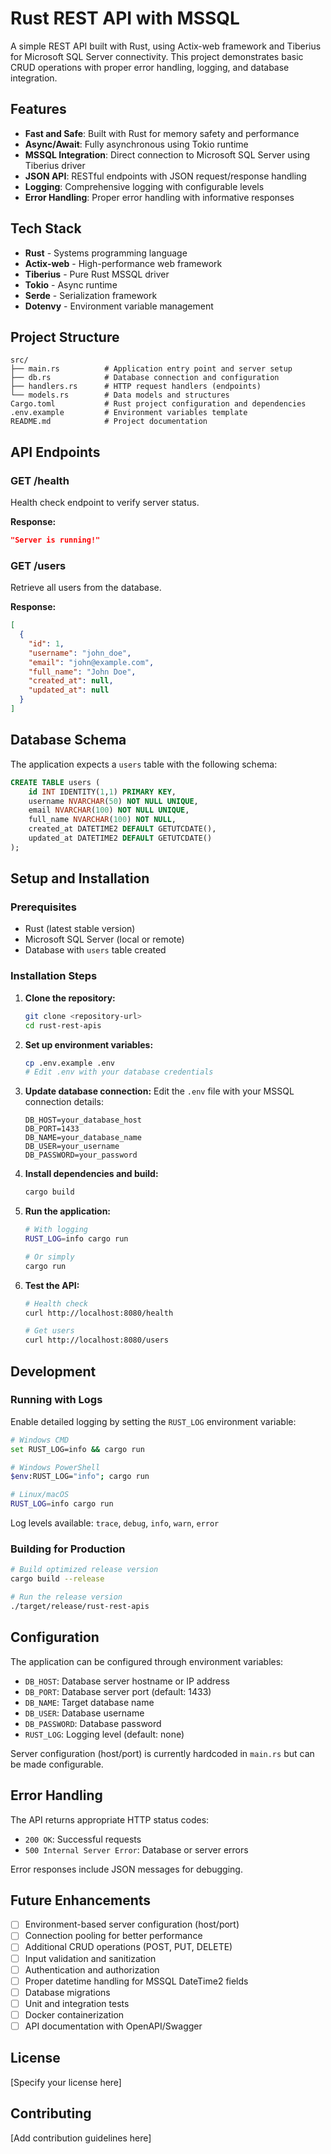 # Rust REST API with MSSQL

A simple REST API built with Rust, using Actix-web framework and Tiberius for Microsoft SQL Server connectivity. This project demonstrates basic CRUD operations with proper error handling, logging, and database integration.

## Features

- **Fast and Safe**: Built with Rust for memory safety and performance
- **Async/Await**: Fully asynchronous using Tokio runtime
- **MSSQL Integration**: Direct connection to Microsoft SQL Server using Tiberius driver
- **JSON API**: RESTful endpoints with JSON request/response handling
- **Logging**: Comprehensive logging with configurable levels
- **Error Handling**: Proper error handling with informative responses

## Tech Stack

- **Rust** - Systems programming language
- **Actix-web** - High-performance web framework
- **Tiberius** - Pure Rust MSSQL driver
- **Tokio** - Async runtime
- **Serde** - Serialization framework
- **Dotenvy** - Environment variable management

## Project Structure

```
src/
├── main.rs          # Application entry point and server setup
├── db.rs            # Database connection and configuration
├── handlers.rs      # HTTP request handlers (endpoints)
└── models.rs        # Data models and structures
Cargo.toml           # Rust project configuration and dependencies
.env.example         # Environment variables template
README.md            # Project documentation
```

## API Endpoints

### GET /health
Health check endpoint to verify server status.

**Response:**
```json
"Server is running!"
```

### GET /users
Retrieve all users from the database.

**Response:**
```json
[
  {
    "id": 1,
    "username": "john_doe",
    "email": "john@example.com",
    "full_name": "John Doe",
    "created_at": null,
    "updated_at": null
  }
]
```

## Database Schema

The application expects a `users` table with the following schema:

```sql
CREATE TABLE users (
    id INT IDENTITY(1,1) PRIMARY KEY,
    username NVARCHAR(50) NOT NULL UNIQUE,
    email NVARCHAR(100) NOT NULL UNIQUE,
    full_name NVARCHAR(100) NOT NULL,
    created_at DATETIME2 DEFAULT GETUTCDATE(),
    updated_at DATETIME2 DEFAULT GETUTCDATE()
);
```

## Setup and Installation

### Prerequisites

- Rust (latest stable version)
- Microsoft SQL Server (local or remote)
- Database with `users` table created

### Installation Steps

1. **Clone the repository:**
   ```bash
   git clone <repository-url>
   cd rust-rest-apis
   ```

2. **Set up environment variables:**
   ```bash
   cp .env.example .env
   # Edit .env with your database credentials
   ```

3. **Update database connection:**
   Edit the `.env` file with your MSSQL connection details:
   ```
   DB_HOST=your_database_host
   DB_PORT=1433
   DB_NAME=your_database_name
   DB_USER=your_username
   DB_PASSWORD=your_password
   ```

4. **Install dependencies and build:**
   ```bash
   cargo build
   ```

5. **Run the application:**
   ```bash
   # With logging
   RUST_LOG=info cargo run
   
   # Or simply
   cargo run
   ```

6. **Test the API:**
   ```bash
   # Health check
   curl http://localhost:8080/health
   
   # Get users
   curl http://localhost:8080/users
   ```

## Development

### Running with Logs

Enable detailed logging by setting the `RUST_LOG` environment variable:

```bash
# Windows CMD
set RUST_LOG=info && cargo run

# Windows PowerShell
$env:RUST_LOG="info"; cargo run

# Linux/macOS
RUST_LOG=info cargo run
```

Log levels available: `trace`, `debug`, `info`, `warn`, `error`

### Building for Production

```bash
# Build optimized release version
cargo build --release

# Run the release version
./target/release/rust-rest-apis
```

## Configuration

The application can be configured through environment variables:

- `DB_HOST`: Database server hostname or IP address
- `DB_PORT`: Database server port (default: 1433)
- `DB_NAME`: Target database name
- `DB_USER`: Database username
- `DB_PASSWORD`: Database password
- `RUST_LOG`: Logging level (default: none)

Server configuration (host/port) is currently hardcoded in `main.rs` but can be made configurable.

## Error Handling

The API returns appropriate HTTP status codes:

- `200 OK`: Successful requests
- `500 Internal Server Error`: Database or server errors

Error responses include JSON messages for debugging.

## Future Enhancements

- [ ] Environment-based server configuration (host/port)
- [ ] Connection pooling for better performance
- [ ] Additional CRUD operations (POST, PUT, DELETE)
- [ ] Input validation and sanitization
- [ ] Authentication and authorization
- [ ] Proper datetime handling for MSSQL DateTime2 fields
- [ ] Database migrations
- [ ] Unit and integration tests
- [ ] Docker containerization
- [ ] API documentation with OpenAPI/Swagger

## License

[Specify your license here]

## Contributing

[Add contribution guidelines here]